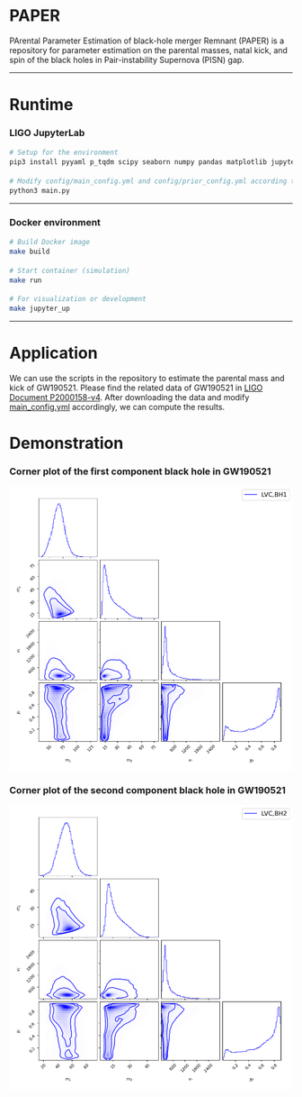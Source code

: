 # PAPER
PArental Parameter Estimation of black-hole merger Remnant (PAPER) is a repository for parameter estimation on the parental masses, natal kick, and spin of the black holes in Pair-instability Supernova (PISN) gap.

---

# Runtime

### LIGO JupyterLab

```bash
# Setup for the environment
pip3 install pyyaml p_tqdm scipy seaborn numpy pandas matplotlib jupyterthemes notebook tables corner surfinbh

# Modify config/main_config.yml and config/prior_config.yml according to your needs
python3 main.py
```

---

### Docker environment

```bash
# Build Docker image
make build

# Start container (simulation)
make run

# For visualization or development
make jupyter_up
```

---

# Application

We can use the scripts in the repository to estimate the parental mass and kick of GW190521. Please find the related data of GW190521 in [LIGO Document P2000158-v4](https://dcc.ligo.org/LIGO-P2000158/public). After downloading the data and modify [main_config.yml](./config/main_config.yml) accordingly, we can compute the results.

# Demonstration

### Corner plot of the first component black hole in GW190521

![plot](./images/GW190521_LVC_BH1_corner.png)


### Corner plot of the second component black hole in GW190521

![plot](./images/GW190521_LVC_BH2_corner.png)
